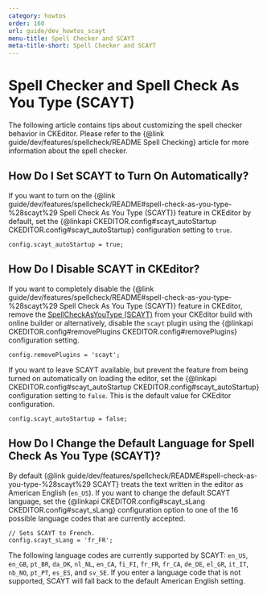 ```yaml
---
category: howtos
order: 160
url: guide/dev_howtos_scayt
menu-title: Spell Checker and SCAYT
meta-title-short: Spell Checker and SCAYT
---
```

<!--
Copyright (c) 2003-2018, CKSource - Frederico Knabben. All rights reserved.
For licensing, see LICENSE.md.
-->

# Spell Checker and Spell Check As You Type (SCAYT)

The following article contains tips about customizing the spell checker behavior in CKEditor. Please refer to the {@link guide/dev/features/spellcheck/README Spell Checking} article for more information about the spell checker.


## How Do I Set SCAYT to Turn On Automatically?

If you want to turn on the {@link guide/dev/features/spellcheck/README#spell-check-as-you-type-%28scayt%29 Spell Check As You Type (SCAYT)} feature in CKEditor by default, set the {@linkapi CKEDITOR.config#scayt_autoStartup CKEDITOR.config#scayt_autoStartup} configuration setting to `true`.

	config.scayt_autoStartup = true;


## How Do I Disable SCAYT in CKEditor?

If you want to completely disable the {@link guide/dev/features/spellcheck/README#spell-check-as-you-type-%28scayt%29 Spell Check As You Type (SCAYT)} feature in CKEditor, remove the [SpellCheckAsYouType (SCAYT)](https://ckeditor.com/cke4/addon/scayt) from your CKEditor build with online builder or alternatively, disable the `scayt` plugin using the {@linkapi CKEDITOR.config#removePlugins CKEDITOR.config#removePlugins} configuration setting.

	config.removePlugins = 'scayt';

If you want to leave SCAYT available, but prevent the feature from being turned on automatically on loading the editor, set the {@linkapi CKEDITOR.config#scayt_autoStartup CKEDITOR.config#scayt_autoStartup} configuration setting to `false`. This is the default value for CKEditor configuration.

	config.scayt_autoStartup = false;


## How Do I Change the Default Language for Spell Check As You Type (SCAYT)?

By default {@link guide/dev/features/spellcheck/README#spell-check-as-you-type-%28scayt%29 SCAYT} treats the text written in the editor as American English (`en_US`). If you want to change the default SCAYT language, set the {@linkapi CKEDITOR.config#scayt_sLang CKEDITOR.config#scayt_sLang} configuration option to one of the 16 possible language codes that are currently accepted.

	// Sets SCAYT to French.
	config.scayt_sLang = 'fr_FR';

The following language codes are currently supported by SCAYT: `en_US`, `en_GB`, `pt_BR`, `da_DK`, `nl_NL`, `en_CA`, `fi_FI`, `fr_FR`, `fr_CA`, `de_DE`, `el_GR`, `it_IT`, `nb_NO`, `pt_PT`, `es_ES`, and `sv_SE`. If you enter a language code that is not supported, SCAYT will fall back to the default American English setting.
